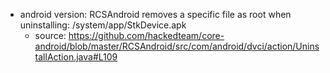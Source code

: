 * android version: RCSAndroid removes a specific file as root when uninstalling: /system/app/StkDevice.apk
  * source: https://github.com/hackedteam/core-android/blob/master/RCSAndroid/src/com/android/dvci/action/UninstallAction.java#L109
  
